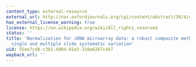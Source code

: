 ```yaml
---
content_type: external-resource
external_url: http://nar.oxfordjournals.org/cgi/content/abstract/30/4/e15
has_external_license_warning: true
license: https://en.wikipedia.org/wiki/All_rights_reserved
status: ''
title: 'Normalization for cDNA microarray data: a robust composite method addressing
  single and multiple slide systematic variation'
uid: 55ee7cd8-c3b1-496d-81e3-310a6267c467
wayback_url: ''
---
```

